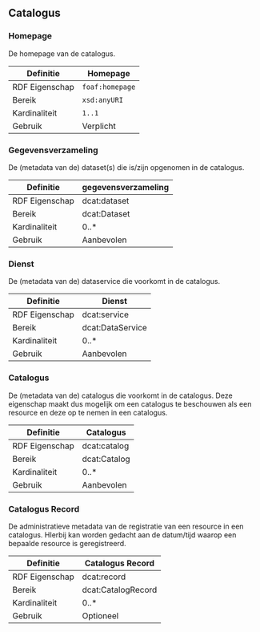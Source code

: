 ## Catalogus

### Homepage

De homepage van de catalogus.  

| Definitie      | Homepage        |
|----------------|-----------------|
| RDF Eigenschap | `foaf:homepage` |
| Bereik         | `xsd:anyURI`    |
| Kardinaliteit	 | `1..1`          |
| Gebruik        | Verplicht       |

### Gegevensverzameling

De (metadata van de) dataset(s) die is/zijn opgenomen in de catalogus.

| Definitie      | gegevensverzameling    |
|----------------|------------------------|
| RDF Eigenschap | dcat:dataset           |
| Bereik         | dcat:Dataset           |
| Kardinaliteit	 | 0..*                   |
| Gebruik        | Aanbevolen             |


### Dienst  

De (metadata van de) dataservice die voorkomt in de catalogus.

| Definitie      | Dienst              |
|----------------|---------------------|
| RDF Eigenschap | dcat:service        |
| Bereik         | dcat:DataService    |
| Kardinaliteit	 | 0..*                |
| Gebruik        | Aanbevolen          |

### Catalogus

De (metadata van de) catalogus die voorkomt in de catalogus. Deze eigenschap maakt dus mogelijk om een catalogus te beschouwen als een resource en deze op te nemen in een catalogus.

| Definitie      | Catalogus        |
|----------------|------------------|
| RDF Eigenschap | dcat:catalog     |
| Bereik         | dcat:Catalog     |
| Kardinaliteit	 | 0..*             |
| Gebruik        | Aanbevolen       |

### Catalogus Record

De administratieve metadata van de registratie van een resource in een catalogus. HIerbij kan worden gedacht aan de datum/tijd waarop een bepaalde resource is geregistreerd.

| Definitie      | Catalogus Record       |
|----------------|------------------------|
| RDF Eigenschap | dcat:record            |
| Bereik         | dcat:CatalogRecord     |
| Kardinaliteit	 | 0..*                   |
| Gebruik        | Optioneel              |
